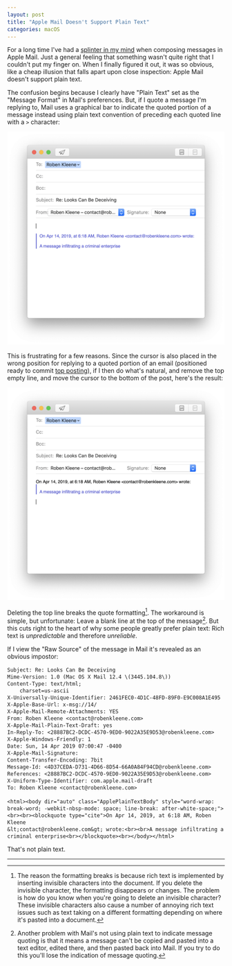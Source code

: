 ```yaml
---
layout: post
title: "Apple Mail Doesn't Support Plain Text"
categories: macOS
---
```


For a long time I've had a [splinter in my mind](https://www.youtube.com/watch?v=DRnr3MiGWmo) when composing messages in Apple Mail. Just a general feeling that something wasn't quite right that I couldn't put my finger on. When I finally figured it out, it was so obvious, like a cheap illusion that falls apart upon close inspection: Apple Mail doesn't support plain text.

The confusion begins because I clearly have "Plain Text" set as the "Message Format" in Mail's preferences. But, if I quote a message I'm replying to, Mail uses a graphical bar to indicate the quoted portion of a message instead using plain text convention of preceding each quoted line with a `>` character:

![Top Post Reply](/assets/2019-04-14-top-post-reply.png)

This is frustrating for a few reasons. Since the cursor is also placed in the wrong position for replying to a quoted portion of an email (positioned ready to commit [top posting](https://daringfireball.net/2007/07/on_top)), if I then do what's natural, and remove the top empty line, and move the cursor to the bottom of the post, here's the result:

![Broken Reply](/assets/2019-04-14-broken-reply.png)

Deleting the top line breaks the quote formatting[^invisiblecharacters]. The workaround is simple, but unfortunate: Leave a blank line at the top of the message[^cutandpaste]. But this cuts right to the heart of why some people greatly prefer plain text: Rich text is *unpredictable* and therefore *unreliable*.

If I view the "Raw Source" of the message in Mail it's revealed as an obvious impostor:

	Subject: Re: Looks Can Be Deceiving
	Mime-Version: 1.0 (Mac OS X Mail 12.4 \(3445.104.8\))
	Content-Type: text/html;
		charset=us-ascii
	X-Universally-Unique-Identifier: 2461FEC0-4D1C-48FD-89F0-E9C008A1E495
	X-Apple-Base-Url: x-msg://14/
	X-Apple-Mail-Remote-Attachments: YES
	From: Roben Kleene <contact@robenkleene.com>
	X-Apple-Mail-Plain-Text-Draft: yes
	In-Reply-To: <28887BC2-DCDC-4570-9ED0-9022A35E9D53@robenkleene.com>
	X-Apple-Windows-Friendly: 1
	Date: Sun, 14 Apr 2019 07:00:47 -0400
	X-Apple-Mail-Signature: 
	Content-Transfer-Encoding: 7bit
	Message-Id: <4D37CEDA-D731-4D66-8D54-66A0A84F94CD@robenkleene.com>
	References: <28887BC2-DCDC-4570-9ED0-9022A35E9D53@robenkleene.com>
	X-Uniform-Type-Identifier: com.apple.mail-draft
	To: Roben Kleene <contact@robenkleene.com>
	
	<html><body dir="auto" class="ApplePlainTextBody" style="word-wrap: 
	break-word; -webkit-nbsp-mode: space; line-break: after-white-space;">
	<br><br><blockquote type="cite">On Apr 14, 2019, at 6:18 AM, Roben Kleene
	&lt;contact@robenkleene.com&gt; wrote:<br><br>A message infiltrating a
	criminal enterprise<br></blockquote><br></body></html>

That's not plain text.

* * *

[^invisiblecharacters]: The reason the formatting breaks is because rich text is implemented by inserting invisible characters into the document. If you delete the invisible character, the formatting disappears or changes. The problem is how do you know when you're going to delete an invisible character? These invisible characters also cause a number of annoying rich text issues such as text taking on a different formatting depending on where it's pasted into a document.

[^cutandpaste]: Another problem with Mail's not using plain text to indicate message quoting is that it means a message can't be copied and pasted into a text editor, edited there, and then pasted back into Mail. If you try to do this you'll lose the indication of message quoting.
